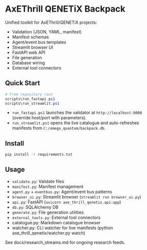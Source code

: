 ﻿# AxEThrill QENETiX Backpack

Unified toolkit for AxEThrill/QENETiX projects:
- Validation (JSON, YAML, manifest)
- Manifest schemas
- Agent/event bus templates
- Streamlit browser UI
- FastAPI web API
- File generation
- Database wiring
- External tool connectors

## Quick Start

```powershell
# From repository root
scripts\run_fastapi.ps1
scripts\run_streamlit.ps1
```

- `run_fastapi.ps1` launches the validator at `http://localhost:8000` (override host/port with parameters).
- `run_streamlit.ps1` opens the live catalogue and auto-refreshes manifests from `C:/omega_quantum/backpack.db`.
## Install

```sh
pip install -r requirements.txt
```

## Usage

- `validate.py`: Validate files
- `manifest.py`: Manifest management
- `agent.py` + `eventbus.py`: Agent/event bus patterns
- `browser_ui.py`: Streamlit browser (`streamlit run browser_ui.py`)
- `api.py`: FastAPI (`uvicorn axe_thrill_qenetix.api:app`)
- `db.py`: SQLAlchemy DB
- `generate.py`: File generation utilities
- `external_tools.py`: External tool connectors
- catalogue.py: Markdown catalogue browser
- watcher.py: CLI watcher for live manifests (python axe_thrill_qenetix/watcher.py watch)

See docs/research_streams.md for ongoing research feeds.

